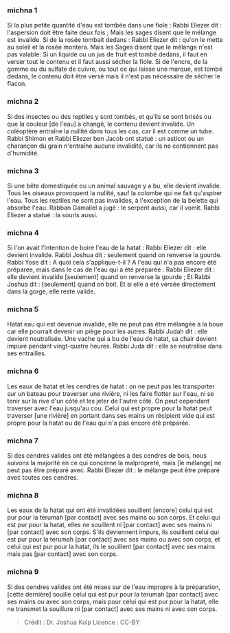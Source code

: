 
### michna 1
Si la plus petite quantité d'eau est tombée dans une fiole : Rabbi Eliezer dit : l'aspersion doit être faite deux fois ; Mais les sages disent que le mélange est invalide. Si de la rosée tombait dedans : Rabbi Eliezer dit : qu'on le mette au soleil et la rosée montera. Mais les Sages disent que le mélange n'est pas valable. Si un liquide ou un jus de fruit est tombé dedans, il faut en verser tout le contenu et il faut aussi sécher la fiole. Si de l'encre, de la gomme ou du sulfate de cuivre, ou tout ce qui laisse une marque, est tombé dedans, le contenu doit être versé mais il n'est pas nécessaire de sécher le flacon.

### michna 2
Si des insectes ou des reptiles y sont tombés, et qu'ils se sont brisés ou que la couleur [de l'eau] a changé, le contenu devient invalide. Un coléoptère entraîne la nullité dans tous les cas, car il est comme un tube. Rabbi Shimon et Rabbi Eliezer ben Jacob ont statué : un asticot ou un charançon du grain n'entraîne aucune invalidité, car ils ne contiennent pas d'humidité.

### michna 3
Si une bête domestiquée ou un animal sauvage y a bu, elle devient invalide. Tous les oiseaux provoquent la nullité, sauf la colombe qui ne fait qu'aspirer l'eau. Tous les reptiles ne sont pas invalides, à l'exception de la belette qui absorbe l'eau. Rabban Gamaliel a jugé : le serpent aussi, car il vomit. Rabbi Eliezer a statué : la souris aussi.

### michna 4
Si l'on avait l'intention de boire l'eau de la hatat : Rabbi Eliezer dit : elle devient invalide. Rabbi Joshua dit : seulement quand on renverse la gourde. Rabbi Yose dit : A quoi cela s'applique-t-il ? A l'eau qui n'a pas encore été préparée, mais dans le cas de l'eau qui a été préparée : Rabbi Eliezer dit : elle devient invalide [seulement] quand on renverse la gourde ; Et Rabbi Joshua dit : [seulement] quand on boit. Et si elle a été versée directement dans la gorge, elle reste valide.

### michna 5
Hatat eau qui est devenue invalide, elle ne peut pas être mélangée à la boue car elle pourrait devenir un piège pour les autres. Rabbi Judah dit : elle devient neutralisée. Une vache qui a bu de l'eau de hatat, sa chair devient impure pendant vingt-quatre heures. Rabbi Juda dit : elle se neutralise dans ses entrailles.

### michna 6
Les eaux de hatat et les cendres de hatat : on ne peut pas les transporter sur un bateau pour traverser une rivière, ni les faire flotter sur l'eau, ni se tenir sur la rive d'un côté et les jeter de l'autre côté. On peut cependant traverser avec l'eau jusqu'au cou. Celui qui est propre pour la hatat peut traverser [une rivière] en portant dans ses mains un récipient vide qui est propre pour la hatat ou de l'eau qui n'a pas encore été préparée.

### michna 7
Si des cendres valides ont été mélangées à des cendres de bois, nous suivons la majorité en ce qui concerne la malpropreté, mais [le mélange] ne peut pas être préparé avec. Rabbi Eliezer dit : le mélange peut être préparé avec toutes ces cendres.

### michna 8
Les eaux de la hatat qui ont été invalidées souillent [encore] celui qui est pur pour la terumah [par contact] avec ses mains ou son corps. Et celui qui est pur pour la hatat, elles ne souillent ni [par contact] avec ses mains ni [par contact] avec son corps. S'ils deviennent impurs, ils souillent celui qui est pur pour la terumah [par contact] avec ses mains ou avec son corps, et celui qui est pur pour la hatat, ils le souillent [par contact] avec ses mains mais pas [par contact] avec son corps.

### michna 9
Si des cendres valides ont été mises sur de l'eau impropre à la préparation, [cette dernière] souille celui qui est pur pour la terumah [par contact] avec ses mains ou avec son corps, mais pour celui qui est pur pour la hatat, elle ne transmet la souillure ni [par contact] avec ses mains ni avec son corps.

>Crédit : Dr. Joshua Kulp
>Licence : CC-BY